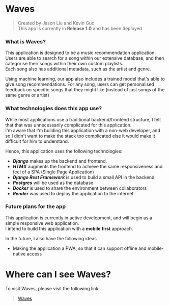 # Waves
> Created by Jason Liu and Kevin Guo<br>
> This app is currently in **Release 1.0** and has been deployed

### What is Waves?
This application is designed to be a music recommendation application. <br>
Users are able to search for a song within our extensive database, and then categorise their songs within their own custom playlists. <br>
Each song also has additional metadata, such as the artist and genre. 

Using machine learning, our app also includes a trained model that's able to give song recommendations. For any song, users can get personalised feedback on specific songs that they might like (instead of just songs of the same genre or artist)

### What technologies does this app use?
While most applications use a traditional backend/frontend structure, I felt that that was unnecessarily complicated for this application. <br>
I'm aware that I'm building this application with a non-web developer, and so I didn't want to make the stack too complicated else it would make it difficult for him to understand. 

Hence, this application uses the following technologies:
- _**Django**_ makes up the backend and frontend. <br>
- _**HTMX**_ augments the frontend to achieve the same responsiveness and feel of a SPA (Single Page Application) <br>
- _**Django Rest Framework**_ is used to build a small API in the backend <br>
- **_Postgres_** will be used as the database
- _**Docker**_ is used to share the environment between collaborators 
- _**Render**_ was used to deploy the application to the internet

### Future plans for the app
This application is currently in active development, and will begin as a simple responsive web application.<br>
I intend to build this application with a **mobile first** approach.


In the future, I also have the following ideas
- Making the application a PWA, so that it can support offline and mobile-native access

# Where can I see Waves?
To visit Waves, please visit the following link: <br>
> [Waves](https://waves-app.onrender.com)
